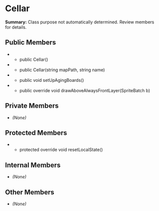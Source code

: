 # Cellar

**Summary:** Class purpose not automatically determined. Review members for details.

## Public Members
- - public Cellar()
- - public Cellar(string mapPath, string name)
- - public void setUpAgingBoards()
- - public override void drawAboveAlwaysFrontLayer(SpriteBatch b)

## Private Members
- *(None)*

## Protected Members
- - protected override void resetLocalState()

## Internal Members
- *(None)*

## Other Members
- *(None)*
